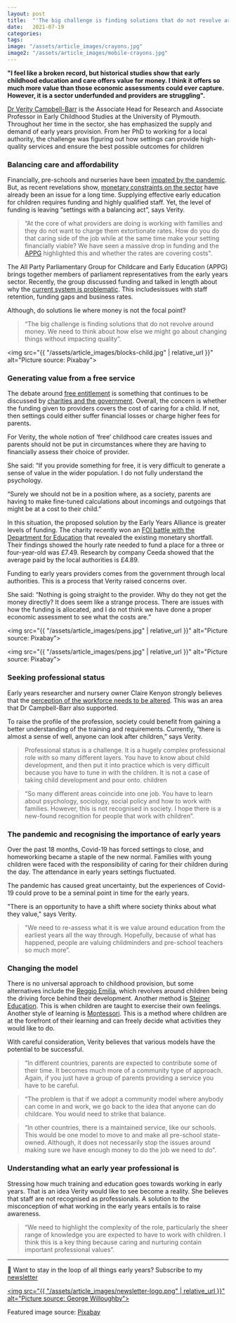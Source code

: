 ```yaml
---
layout: post
title:  "'The big challenge is finding solutions that do not revolve around money' — Dr Verity Campbell Barr on assessing the challenges of improving early education"
date:   2021-07-19
categories:
tags:
image: "/assets/article_images/crayons.jpg"
image2: "/assets/article_images/mobile-crayons.jpg"
---
```


<html>
  <p><b>"I feel like a broken record, but historical studies show that early childhood education and care offers value for money. I think it offers so much more value than those economic assessments could ever capture. However, it is a sector underfunded and providers are struggling".</b>
  
  <p><a href="https://www.plymouth.ac.uk/staff/verity-campbell-barr">Dr Verity Campbell-Barr</a> is the Associate Head for Research and Associate Professor in Early Childhood Studies at the University of Plymouth. Throughout her time in the sector, she has emphasized the supply and demand of early years provision. From her PhD to working for a local authority, the challenge was figuring out how settings can provide high-quality services and ensure the best possible outcomes for children</p>
  
  <h3> Balancing care and affordability </h3>
  <p>Financially, pre-schools and nurseries have been <a href="https://www.bbc.co.uk/news/uk-wales-55665962">impated by the pandemic</a>. But, as recent revelations show, <a href="https://www.theguardian.com/education/2021/jun/15/ministers-knowingly-underfunding-childcare-sector-england">monetary constraints on the sector</a> have already been an issue for a long time. Supplying effective early education for children requires funding and highly qualified staff. Yet, the level of funding is leaving “settings with a balancing act”, says Verity.</p>
  
  <blockquote>“At the core of what providers are doing is working with families and they do not want to charge them extortionate rates. How do you do that caring side of the job while at the same time make your setting financially viable? We have seen a massive drop in funding and the <a href="https://connectpa.co.uk/party-parliamentary-group-childcare-early-education/">APPG</a> highlighted this and whether the rates are covering costs". </blockquote>
  
  <p>The All Party Parliamentary Group for Childcare and Early Education (APPG) brings together members of parliament representatives from the early years sector. Recently, the group discussed funding and talked in length about why the <a href="https://connectpa.co.uk/wp-content/uploads/2019/07/Steps-to-sustainability-report.pdf">current system is problematic</a>. This includesissues with staff retention, funding gaps and business rates.</p>
  
  <p>Although, do solutions lie where money is not the focal point?</p>
  
  <blockquote>“The big challenge is finding solutions that do not revolve around money. We need to think about how else we might go about changing things without impacting quality”. </blockquote>
  
  <img src="{{ "/assets/article_images/blocks-child.jpg" | relative_url }}" alt="Picture source: Pixabay">
  
  <h3> Generating value from a free service </h3>
  
  <p>The debate around <a href="https://gwilloughby99.github.io/early-years-project/2021/06/23/what-is-free-entitlement.html">free entitlement</a> is something that continues to be discussed by <a href="https://www.eyalliance.org.uk/news/2021/06/new-data-shows-ministers-knew-early-years-was-underfunded">charities and the government</a>. Overall, the concern is whether the funding given to providers covers the cost of caring for a child. If not, then settings could either suffer financial losses or charge higher fees for parents.</p>
  
  <p>For Verity, the whole notion of ‘free’ childhood care creates issues and parents should not be put in circumstances where they are having to financially assess their choice of provider.</p>
 
<p>She said: “If you provide something for free, it is very difficult to generate a sense of value in the wider population. I do not fully understand the psychology.</p>

<p>“Surely we should not be in a position where, as a society, parents are having to make fine-tuned calculations about incomings and outgoings that might be at a cost to their child.”</p>

<p>In this situation, the proposed solution by the Early Years Alliance is greater levels of funding. The charity recently won an <a href="https://www.eyalliance.org.uk/freedom-information-investigation-findings">FOI battle with the Department for Education</a> that revealed the existing monetary shortfall. Their findings showed the hourly rate needed to fund a place for a three or four-year-old was £7.49. Research by company Ceeda showed that the average paid by the local authorities is £4.89. </p>

<p>Funding to early years providers comes from the government through local authorities. This is a process that Verity raised concerns over.</p>

<p>She said: “Nothing is going straight to the provider. Why do they not get the money directly? It does seem like a strange process. There are issues with how the funding is allocated, and I do not think we have done a proper economic assessment to see what the costs are.” </p>
  
<img src="{{ "/assets/article_images/pens.jpg" | relative_url }}" alt="Picture source: Pixabay">

<img src="{{ "/assets/article_images/pens.jpg" | relative_url }}" alt="Picture source: Pixabay">

<h3> Seeking professional status </h3>

<p>Early years researcher and nursery owner Claire Kenyon strongly believes that the <a href="https://gwilloughby99.github.io/early-years-project/2021/07/08/We-need-to-be-attracting-highly-intelligent-people-A-focus-and-solution-to-changing-the-perception-of-early-years-staff.html">perception of the workforce needs to be altered</a>. This was an area that Dr Campbell-Barr also supported.</p>

<p>To raise the profile of the profession, society could benefit from gaining a better understanding of the training and requirements. Currently, “there is almost a sense of well, anyone can look after children,” says Verity.</p>

<blockquote>Professional status is a challenge. It is a hugely complex professional role with so many different layers. You have to know about child development, and then put it into practice which is very difficult because you have to tune in with the children. It is not a case of taking child development and pour onto. children</blockquote>

<blockquote>“So many different areas coincide into one job. You have to learn about psychology, sociology, social policy and how to work with families. However, this is not recognised in society. I hope there is a new-found recognition for people that work with children”.</blockquote>

<h3> The pandemic and recognising the importance of early years </h3>

<p>Over the past 18 months, Covid-19 has forced settings to close, and homeworking became a staple of the new normal. Families with young children were faced with the responsibility of caring for their children during the day. The attendance in early years settings fluctuated.</p>

<div class="flourish-embed flourish-chart" data-src="visualisation/6735014"><script src="https://public.flourish.studio/resources/embed.js"></script></div>

<p>The pandemic has caused great uncertainty, but the experiences of Covid-19 could prove to be a seminal point in time for the early years. </p>

<p>"There is an opportunity to have a shift where society thinks about what they value," says Verity.</p>

<blockquote>"We need to re-assess what it is we value around education from the earliest years all the way through. Hopefully, because of what has happened, people are valuing childminders and pre-school teachers so much more”.</blockquote>
  
<h3> Changing the model </h3>

<p> There is no universal approach to childhood provision, but some alternatives include the <a href="https://www.daynurseries.co.uk/advice/the-reggio-emilia-approach-to-early-years-education">Reggio Emilia</a>, which revolves around children being the driving force behind their development. Another method is <a href="https://www.daynurseries.co.uk/advice/what-are-steiner-nurseries">Steiner Education</a>. This is when children are taught to exercise their own feelings. Another style of learning is <a href="https://www.daynurseries.co.uk/advice/the-montessori-method-of-education-a-child-led-approach">Montessori</a>. This is a method where children are at the forefront of their learning and can freely decide what activities they would like to do.</p>

<p>With careful consideration, Verity believes that various models have the potential to be successful.</p>

<blockquote>“In different countries, parents are expected to contribute some of their time. It becomes much more of a community type of approach. Again, if you just have a group of parents providing a service you have to be careful.</blockquote>

<blockquote>“The problem is that if we adopt a community model where anybody can come in and work, we go back to the idea that anyone can do childcare. You would need to strike that balance.</blockquote>

<blockquote>“In other countries, there is a maintained service, like our schools. This would be one model to move to and make all pre-school state-owned. Although, it does not necessarily stop the issues around making sure we have enough money to do the job we need to do”.</blockquote>

<h3> Understanding what an early year professional is </h3>

<p>Stressing how much training and education goes towards working in early years. That is an idea Verity would like to see become a reality. She believes that staff are not recognised as professionals.  A solution to the misconception of what working in the early years entails is to raise awareness.</p>

<blockquote>“We need to highlight the complexity of the role, particularly the sheer range of knowledge you are expected to have to work with children. I think this is a key thing because caring and nurturing contain important professional values”.</blockquote>
  
  <hr>

<p>📧 Want to stay in the loop of all things early years? Subscribe to my <a href="http://eepurl.com/ho9yUv">newsletter</a></p>

<a href="http://eepurl.com/ho9yUv"> <img src="{{ "/assets/article_images/newsletter-logo.png" | relative_url }}" alt="Picture source: George Willoughby"></a>
                                                                                                                                            
<p> Featured image source: <a href="https://pixabay.com/photos/crayons-coloring-book-coloring-hand-1445053/">Pixabay</a></p>


 



 
 
